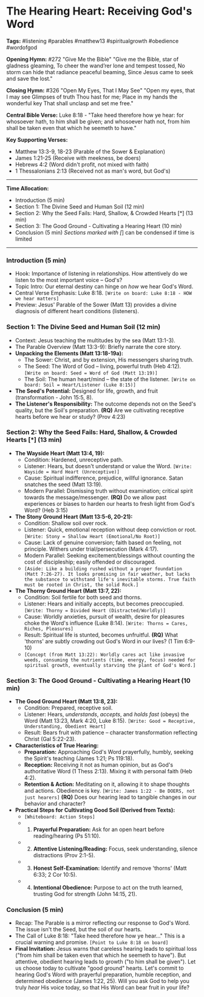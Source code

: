# The Hearing Heart: Receiving God's Word

**Tags:** #listening #parables #matthew13 #spiritualgrowth #obedience #wordofgod

**Opening Hymn:** #272 "Give Me the Bible"
"Give me the Bible, star of gladness gleaming, To cheer the wand’rer lone and tempest tossed, No storm can hide that radiance peaceful beaming, Since Jesus came to seek and save the lost."

**Closing Hymn:** #326 "Open My Eyes, That I May See"
"Open my eyes, that I may see Glimpses of truth Thou hast for me; Place in my hands the wonderful key That shall unclasp and set me free."

**Central Bible Verse:** Luke 8:18 - "Take heed therefore how ye hear: for whosoever hath, to him shall be given; and whosoever hath not, from him shall be taken even that which he seemeth to have."

**Key Supporting Verses:**
*   Matthew 13:3-9, 18-23 (Parable of the Sower & Explanation)
*   James 1:21-25 (Receive with meekness, be doers)
*   Hebrews 4:2 (Word didn't profit, not mixed with faith)
*   1 Thessalonians 2:13 (Received not as man's word, but God's)

---

**Time Allocation:**
- Introduction (5 min)
- Section 1: The Divine Seed and Human Soil (12 min)
- Section 2: Why the Seed Fails: Hard, Shallow, & Crowded Hearts [*] (13 min)
- Section 3: The Good Ground - Cultivating a Hearing Heart (10 min)
- Conclusion (5 min)
*Sections marked with [*] can be condensed if time is limited

---

### Introduction (5 min)

-   Hook: Importance of listening in relationships. How attentively do we listen to the most important voice – God's?
-   Topic Intro: Our eternal destiny can hinge on *how* we hear God's Word.
-   Central Verse Emphasis: Luke 8:18. `[Write on board: Luke 8:18 - HOW we hear matters]`
-   Preview: Jesus' Parable of the Sower (Matt 13) provides a divine diagnosis of different heart conditions (listeners).

### Section 1: The Divine Seed and Human Soil (12 min)

-   Context: Jesus teaching the multitudes by the sea (Matt 13:1-3).
-   The Parable Overview (Matt 13:3-9): Briefly narrate the core story.
-   **Unpacking the Elements (Matt 13:18-19a):**
    -   The Sower: Christ, and by extension, His messengers sharing truth.
    -   The Seed: The Word of God – living, powerful truth (Heb 4:12). `[Write on board: Seed = Word of God (Matt 13:19)]`
    -   The Soil: The human heart/mind – the state of the listener. `[Write on board: Soil = Heart/Listener (Luke 8:15)]`
-   **The Seed's Potential:** Designed for life, growth, and fruit (transformation - John 15:5, 8).
-   **The Listener's Responsibility:** The outcome depends not on the Seed's quality, but the Soil's preparation. **(RQ)** Are we cultivating receptive hearts before we hear or study? (Prov 4:23)

### Section 2: Why the Seed Fails: Hard, Shallow, & Crowded Hearts [*] (13 min)

-   **The Wayside Heart (Matt 13:4, 19):**
    -   Condition: Hardened, unreceptive path.
    -   Listener: Hears, but doesn't understand or value the Word. `[Write: Wayside = Hard Heart (Unreceptive)]`
    -   Cause: Spiritual indifference, prejudice, willful ignorance. Satan snatches the seed (Matt 13:19).
    -   Modern Parallel: Dismissing truth without examination; critical spirit towards the message/messenger. **(RQ)** Do we allow past experiences or biases to harden our hearts to fresh light from God's Word? (Heb 3:15)
-   **The Stony Ground Heart (Matt 13:5-6, 20-21):**
    -   Condition: Shallow soil over rock.
    -   Listener: Quick, emotional reception without deep conviction or root. `[Write: Stony = Shallow Heart (Emotional/No Root)]`
    -   Cause: Lack of genuine conversion; faith based on feeling, not principle. Withers under trial/persecution (Mark 4:17).
    -   Modern Parallel: Seeking excitement/blessings without counting the cost of discipleship; easily offended or discouraged.
    -   `[Aside: Like a building rushed without a proper foundation (Matt 7:26-27). It looks promising in fair weather, but lacks the substance to withstand life's inevitable storms. True faith must be rooted in Christ, the solid Rock.]`
-   **The Thorny Ground Heart (Matt 13:7, 22):**
    -   Condition: Soil fertile for both seed and thorns.
    -   Listener: Hears and initially accepts, but becomes preoccupied. `[Write: Thorny = Divided Heart (Distracted/Worldly)]`
    -   Cause: Worldly anxieties, pursuit of wealth, desire for pleasures choke the Word's influence (Luke 8:14). `[Write: Thorns = Cares, Riches, Pleasures]`
    -   Result: Spiritual life is stunted, becomes unfruitful. **(RQ)** What 'thorns' are subtly crowding out God's Word in our lives? (1 Tim 6:9-10)
    -   `[Concept (from Matt 13:22): Worldly cares act like invasive weeds, consuming the nutrients (time, energy, focus) needed for spiritual growth, eventually starving the plant of God's Word.]`

### Section 3: The Good Ground - Cultivating a Hearing Heart (10 min)

-   **The Good Ground Heart (Matt 13:8, 23):**
    -   Condition: Prepared, receptive soil.
    -   Listener: Hears, *understands*, *accepts*, and *holds fast* (obeys) the Word (Matt 13:23, Mark 4:20, Luke 8:15). `[Write: Good = Receptive, Understanding, Obedient Heart]`
    -   Result: Bears fruit with patience – character transformation reflecting Christ (Gal 5:22-23).
-   **Characteristics of True Hearing:**
    -   **Preparation:** Approaching God's Word prayerfully, humbly, seeking the Spirit's teaching (James 1:21; Ps 119:18).
    -   **Reception:** Receiving it not as human opinion, but as God's authoritative Word (1 Thess 2:13). Mixing it with personal faith (Heb 4:2).
    -   **Retention & Action:** Meditating on it, allowing it to shape thoughts and actions. Obedience is key. `[Write: James 1:22 - Be DOERS, not just hearers]` **(RQ)** Does our hearing lead to tangible changes in our behavior and character?
-   **Practical Steps for Cultivating Good Soil (Derived from Texts):**
    -   `[Whiteboard: Action Steps]`
    -   1.  **Prayerful Preparation:** Ask for an open heart before reading/hearing (Ps 51:10).
    -   2.  **Attentive Listening/Reading:** Focus, seek understanding, silence distractions (Prov 2:1-5).
    -   3.  **Honest Self-Examination:** Identify and remove 'thorns' (Matt 6:33; 2 Cor 10:5).
    -   4.  **Intentional Obedience:** Purpose to act on the truth learned, trusting God for strength (John 14:15, 21).

### Conclusion (5 min)

-   Recap: The Parable is a mirror reflecting our response to God's Word. The issue isn't the Seed, but the soil of our hearts.
-   The Call of Luke 8:18: "Take heed therefore how ye hear..." This is a crucial warning and promise. `[Point to Luke 8:18 on board]`
-   **Final Invitation:** Jesus warns that careless hearing leads to spiritual loss ("from him shall be taken even that which he seemeth to have"). But attentive, obedient hearing leads to growth ("to him shall be given"). Let us choose today to cultivate "good ground" hearts. Let's commit to hearing God's Word with prayerful preparation, humble reception, and determined obedience (James 1:22, 25). Will you ask God to help you truly *hear* His voice today, so that His Word can bear fruit in your life?